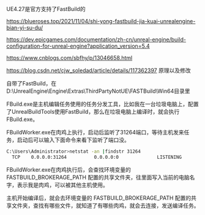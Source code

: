UE4.27是官方支持了FastBuild的

https://blueroses.top/2021/11/04/shi-yong-fastbuild-jia-kuai-unrealengine-bian-yi-su-du/

https://dev.epicgames.com/documentation/zh-cn/unreal-engine/build-configuration-for-unreal-engine?application_version=5.4

https://www.cnblogs.com/sbfhy/p/13046658.html

https://blog.csdn.net/cjw_soledad/article/details/117362397 原理以及修改

自带了FastBuild，在D:\UnrealEngine\Engine\Extras\ThirdPartyNotUE\FASTBuild\Win64目录里

FBuild.exe是主机编辑任务使用的任务分发工具，比如我在一台垃圾电脑上，配置了UnrealBuildTools使用FastBuild，那么在垃圾电脑上编译时，就会执行FBuild.exe。

FBuildWorker.exe在肉鸡上执行，启动后监听了31264端口，等待主机发来任务，启动后可以输入下面命令来看下监听了端口没。

```bash
C:\Users\Administrator>netstat -an |findstr 31264
  TCP    0.0.0.0:31264          0.0.0.0:0              LISTENING
```

FBuildWorker.exe在肉鸡执行后，会查找环境变量的 FASTBUILD_BROKERAGE_PATH 配置的共享文件夹，往里面写入当前的电脑名字，表示我是肉鸡，可以被其他主机使用。

主机开始编译后，就会去环境变量的 FASTBUILD_BROKERAGE_PATH 配置的共享文件夹，查找有哪些文件，就知道了有哪些肉鸡，就会去连接，发送编译任务。



